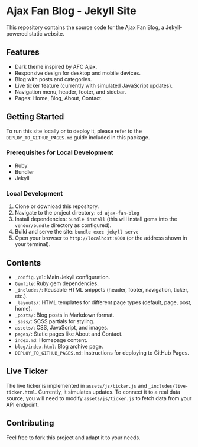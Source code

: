 # Ajax Fan Blog - Jekyll Site

This repository contains the source code for the Ajax Fan Blog, a Jekyll-powered static website.

## Features

*   Dark theme inspired by AFC Ajax.
*   Responsive design for desktop and mobile devices.
*   Blog with posts and categories.
*   Live ticker feature (currently with simulated JavaScript updates).
*   Navigation menu, header, footer, and sidebar.
*   Pages: Home, Blog, About, Contact.

## Getting Started

To run this site locally or to deploy it, please refer to the `DEPLOY_TO_GITHUB_PAGES.md` guide included in this package.

### Prerequisites for Local Development

*   Ruby
*   Bundler
*   Jekyll

### Local Development

1.  Clone or download this repository.
2.  Navigate to the project directory: `cd ajax-fan-blog`
3.  Install dependencies: `bundle install` (this will install gems into the `vendor/bundle` directory as configured).
4.  Build and serve the site: `bundle exec jekyll serve`
5.  Open your browser to `http://localhost:4000` (or the address shown in your terminal).

## Contents

*   `_config.yml`: Main Jekyll configuration.
*   `Gemfile`: Ruby gem dependencies.
*   `_includes/`: Reusable HTML snippets (header, footer, navigation, ticker, etc.).
*   `_layouts/`: HTML templates for different page types (default, page, post, home).
*   `_posts/`: Blog posts in Markdown format.
*   `_sass/`: SCSS partials for styling.
*   `assets/`: CSS, JavaScript, and images.
*   `pages/`: Static pages like About and Contact.
*   `index.md`: Homepage content.
*   `blog/index.html`: Blog archive page.
*   `DEPLOY_TO_GITHUB_PAGES.md`: Instructions for deploying to GitHub Pages.

## Live Ticker

The live ticker is implemented in `assets/js/ticker.js` and `_includes/live-ticker.html`. Currently, it simulates updates. To connect it to a real data source, you will need to modify `assets/js/ticker.js` to fetch data from your API endpoint.

## Contributing

Feel free to fork this project and adapt it to your needs.


